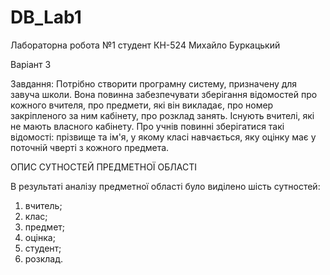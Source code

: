 # DB_Lab1

Лабораторна робота №1
студент КН-524 Михайло Буркацький

Варіант 3

Завдання: Потрібно створити програмну систему, призначену для завуча школи. Вона повинна забезпечувати зберігання відомостей про кожного вчителя, про предмети, які він викладає, про номер закріпленого за ним кабінету, про розклад занять. Існують вчителі, які не мають власного кабінету. Про учнів повинні зберігатися такі відомості: прізвище та ім'я, у якому класі навчається, яку оцінку має у поточній чверті з кожного предмета.

ОПИС СУТНОСТЕЙ ПРЕДМЕТНОЇ ОБЛАСТІ

В результаті аналізу предметної області було виділено шість сутностей:
1)	вчитель;
2)	клас;
3)	предмет;
4)	оцінка;
5)	студент;
6)	розклад.

